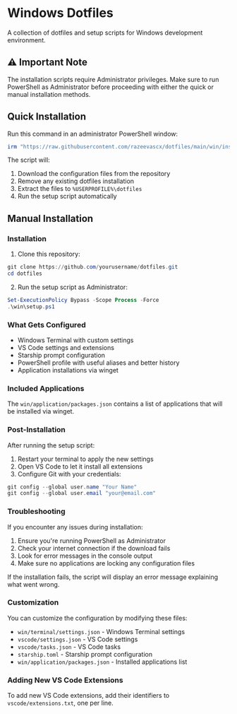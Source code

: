 # Windows Dotfiles

A collection of dotfiles and setup scripts for Windows development environment.

## ⚠️ Important Note

The installation scripts require Administrator privileges. Make sure to run PowerShell as Administrator before proceeding with either the quick or manual installation methods.

## Quick Installation

Run this command in an administrator PowerShell window:

```powershell
irm "https://raw.githubusercontent.com/razeevascx/dotfiles/main/win/install.ps1" | iex
```

The script will:

1. Download the configuration files from the repository
2. Remove any existing dotfiles installation
3. Extract the files to `%USERPROFILE%\dotfiles`
4. Run the setup script automatically

## Manual Installation

### Installation

1. Clone this repository:

```powershell
git clone https://github.com/yourusername/dotfiles.git
cd dotfiles
```

2. Run the setup script as Administrator:

```powershell
Set-ExecutionPolicy Bypass -Scope Process -Force
.\win\setup.ps1
```

### What Gets Configured

- Windows Terminal with custom settings
- VS Code settings and extensions
- Starship prompt configuration
- PowerShell profile with useful aliases and better history
- Application installations via winget

### Included Applications

The `win/application/packages.json` contains a list of applications that will be installed via winget.

### Post-Installation

After running the setup script:

1. Restart your terminal to apply the new settings
2. Open VS Code to let it install all extensions
3. Configure Git with your credentials:

```powershell
git config --global user.name "Your Name"
git config --global user.email "your@email.com"
```

### Troubleshooting

If you encounter any issues during installation:

1. Ensure you're running PowerShell as Administrator
2. Check your internet connection if the download fails
3. Look for error messages in the console output
4. Make sure no applications are locking any configuration files

If the installation fails, the script will display an error message explaining what went wrong.

### Customization

You can customize the configuration by modifying these files:

- `win/terminal/settings.json` - Windows Terminal settings
- `vscode/settings.json` - VS Code settings
- `vscode/tasks.json` - VS Code tasks
- `starship.toml` - Starship prompt configuration
- `win/application/packages.json` - Installed applications list

### Adding New VS Code Extensions

To add new VS Code extensions, add their identifiers to `vscode/extensions.txt`, one per line.
